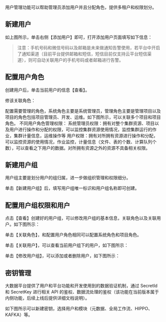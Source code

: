 用户管理功能可以帮助管理员添加用户并且分配角色，提供多租户和权限划分。
## 新建用户
如上图所示，单击右侧【添加用户】即可，打开添加用户页面填写如下信息：

> 注意：手机号码和微信号码以及邮箱是未来做通知告警使用，若平台中开启了通知渠道（目前平台提供邮箱和短信，短信目前仅支持云平台短信渠道），则可自动关联用户的手机号码或者邮箱进行告警。

## 配置用户角色
创建用户后，单击当前用户的信息【查看】。

修该关联角色：

配置需要管理的角色，系统角色主要是系统管理员，管理角色主要是管理项目以及项目的角色包括项目管理员、开发、运维。如下图所示，可以关联多个项目和项目角色。
不同用户角色管理权限：
系统管理员权限：拥有对整个集群资源、项目以及用户进行操作和分配的权限，可以监控集群资源使用情况，监控集群运行的作业，集群计量信息，运维操作等
用户权限：拥有对所拥有资源进行操作和分配，可以监控资源的使用情况，作业监控，计量信息（文件、表的个数、计算队列个数），可以查看之下用户的数据。对所拥有资源之外的资源不具备相关权限。

## 新建用户组
用户组主要是划分用户的组归属，进一步做组织管理和权限细分。

单击【新建用户组】后，填写用户组唯一标识和用户组名称即可创建。


## 配置用户组权限和用户
点击【查看】创建好的用户组，可以修改用户组的基本信息，关联角色以及关联用户。如下图所示：

单击【关联角色】，和配置用户角色相同可以配置系统角色和项目角色。


单击【关联用户】，可以查看当前用户组下的用户，如下图所示：


单击【修改用户组】，可以添加或者删除用户，如下图所示：

## 密钥管理
大数据平台提供了用户和平台功能和开发使用到的数据验证机制，通过 SecretId 和 SecretKey 进行相关 API 的鉴权、数据流处理的鉴权（该功能在当前版本属于内侧功能，后续上线后提供详细文档说明）。

如下图所示可以新建密钥，选择用户和模块（元数据、全局工作流、HIPPO、KAFKA）等。